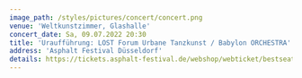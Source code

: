 ```yaml
---
image_path: /styles/pictures/concert/concert.png
venue: 'Weltkunstzimmer, Glashalle'
concert_date: Sa, 09.07.2022 20:30
title: 'Uraufführung: LOST Forum Urbane Tanzkunst / Babylon ORCHESTRA'
address: 'Asphalt Festival Düsseldorf'
details: https://tickets.asphalt-festival.de/webshop/webticket/bestseatselect?eventId=37
---
```

